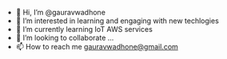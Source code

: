 - 👋 Hi, I’m @gauravwadhone
- 👀 I’m interested in learning and engaging with new techlogies
- 🌱 I’m currently learning IoT AWS services
- 💞️ I’m looking to collaborate ...
- 📫 How to reach me gauravwadhone@gmail.com

<!---
gauravwadhone/gauravwadhone is a ✨ special ✨ repository because its `README.md` (this file) appears on your GitHub profile.
You can click the Preview link to take a look at your changes.
--->
